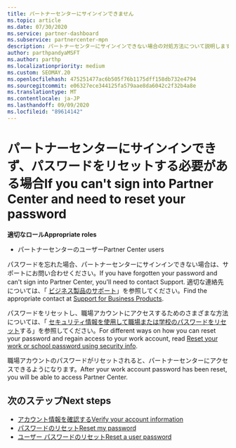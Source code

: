 ```yaml
---
title: パートナーセンターにサインインできません
ms.topic: article
ms.date: 07/30/2020
ms.service: partner-dashboard
ms.subservice: partnercenter-mpn
description: パートナーセンターにサインインできない場合の対処方法について説明します。職場アカウントのパスワードまたは学校アカウントのパスワードを忘れた場合のリセットに関する情報が含まれています。
author: parthpandyaMSFT
ms.author: parthp
ms.localizationpriority: medium
ms.custom: SEOMAY.20
ms.openlocfilehash: 475251477ac6b505f76b1175dff158db732e4794
ms.sourcegitcommit: e06327ece344125fa579aae8da6042c2f32b4a8e
ms.translationtype: MT
ms.contentlocale: ja-JP
ms.lasthandoff: 09/09/2020
ms.locfileid: "89614142"
---
```

# <a name="if-you-cant-sign-into-partner-center-and-need-to-reset-your-password"></a><span data-ttu-id="30bdc-103">パートナーセンターにサインインできず、パスワードをリセットする必要がある場合</span><span class="sxs-lookup"><span data-stu-id="30bdc-103">If you can't sign into Partner Center and need to reset your password</span></span>

<span data-ttu-id="30bdc-104">**適切なロール**</span><span class="sxs-lookup"><span data-stu-id="30bdc-104">**Appropriate roles**</span></span>

- <span data-ttu-id="30bdc-105">パートナーセンターのユーザー</span><span class="sxs-lookup"><span data-stu-id="30bdc-105">Partner Center users</span></span>

<span data-ttu-id="30bdc-106">パスワードを忘れた場合、パートナーセンターにサインインできない場合は、サポートにお問い合わせください。</span><span class="sxs-lookup"><span data-stu-id="30bdc-106">If you have forgotten your password and can't sign into Partner Center, you'll need to contact Support.</span></span> <span data-ttu-id="30bdc-107">適切な連絡先については、「 [ビジネス製品のサポート](https://docs.microsoft.com/microsoft-365/admin/contact-support-for-business-products)」を参照してください。</span><span class="sxs-lookup"><span data-stu-id="30bdc-107">Find the appropriate contact at [Support for Business Products](https://docs.microsoft.com/microsoft-365/admin/contact-support-for-business-products).</span></span> 

<span data-ttu-id="30bdc-108">パスワードをリセットし、職場アカウントにアクセスするためのさまざまな方法については、「 [セキュリティ情報を使用して職場または学校のパスワードをリセット](https://docs.microsoft.com/azure/active-directory/user-help/active-directory-passwords-update-your-own-password#how-to-change-your-password)する」を参照してください。</span><span class="sxs-lookup"><span data-stu-id="30bdc-108">For different ways on how you can reset your password and regain access to your work account, read [Reset your work or school password using security info](https://docs.microsoft.com/azure/active-directory/user-help/active-directory-passwords-update-your-own-password#how-to-change-your-password).</span></span>

<span data-ttu-id="30bdc-109">職場アカウントのパスワードがリセットされると、パートナーセンターにアクセスできるようになります。</span><span class="sxs-lookup"><span data-stu-id="30bdc-109">After your work account password has been reset, you will be able to access Partner Center.</span></span> 

## <a name="next-steps"></a><span data-ttu-id="30bdc-110">次のステップ</span><span class="sxs-lookup"><span data-stu-id="30bdc-110">Next steps</span></span>

- [<span data-ttu-id="30bdc-111">アカウント情報を確認する</span><span class="sxs-lookup"><span data-stu-id="30bdc-111">Verify your account information</span></span>](verification-responses.md)
- [<span data-ttu-id="30bdc-112">パスワードのリセット</span><span class="sxs-lookup"><span data-stu-id="30bdc-112">Reset my password</span></span>](reset-my-pasword.md)
- [<span data-ttu-id="30bdc-113">ユーザー パスワードのリセット</span><span class="sxs-lookup"><span data-stu-id="30bdc-113">Reset a user password</span></span>](reset-a-user-password.md)

